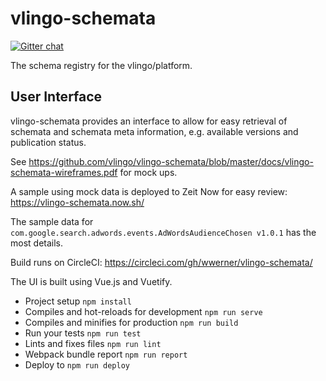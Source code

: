 # vlingo-schemata

[![Gitter chat](https://badges.gitter.im/gitterHQ/gitter.png)](https://gitter.im/vlingo-platform-java/schemata)

The schema registry for the vlingo/platform.


## User Interface

vlingo-schemata provides an interface to allow for easy retrieval of schemata and 
schemata meta information, e.g. available versions and publication status.

See https://github.com/vlingo/vlingo-schemata/blob/master/docs/vlingo-schemata-wireframes.pdf for mock ups.

A sample using mock data is deployed to Zeit Now for easy review: https://vlingo-schemata.now.sh/

The sample data for `com.google.search.adwords.events.AdWordsAudienceChosen v1.0.1` has the most details.

Build runs on CircleCI: https://circleci.com/gh/wwerner/vlingo-schemata/

The UI is built using Vue.js and Vuetify.

* Project setup `npm install`
* Compiles and hot-reloads for development `npm run serve`
* Compiles and minifies for production `npm run build`
* Run your tests `npm run test`
* Lints and fixes files `npm run lint`
* Webpack bundle report `npm run report`
* Deploy to `npm run deploy`
